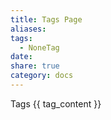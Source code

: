 ```yaml
---
title: Tags Page
aliases: 
tags:
  - NoneTag
date: 
share: true
category: docs
---
```


Tags
{{ tag_content }}